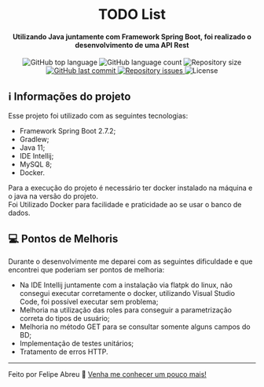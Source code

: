 <h1 align="center">
    TODO List
</h1>

<h4 align="center">
    Utilizando Java juntamente com Framework Spring Boot, foi realizado o desenvolvimento de uma API Rest
</h4>

<p align="center">
    <img alt="GitHub top language" src="https://img.shields.io/github/languages/top/felipe-abreu/todo-list">
    <img alt="GitHub language count" src="https://img.shields.io/github/languages/count/felipe-abreu/todo-list">
    <img alt="Repository size" src="https://img.shields.io/github/repo-size/Felipe-Abreu/todo-list">
    <a href="https://github.com/Felipe-Abreu/todo-list/commits/master">
        <img alt="GitHub last commit" src="https://img.shields.io/github/last-commit/felipe-abreu/todo-list">
    </a>
    <a href="https://github.com/Felipe-Abreu/todo-list/issues">
        <img alt="Repository issues" src="https://img.shields.io/github/issues/Felipe-Abreu/todo-list">
    </a>
    <img alt="License" src="https://img.shields.io/badge/license-MIT-yellowgreen">
</p>

## :information_source: Informações do projeto

Esse projeto foi utilizado com as seguintes tecnologias:

- Framework Spring Boot 2.7.2;
- Gradlew;
- Java 11;
- IDE Intellij;
- MySQL 8;
- Docker.

Para a execução do projeto é necessário ter docker instalado na máquina e o java na versão do projeto.
</br>
Foi Utilizado Docker para facilidade e praticidade ao se usar o banco de dados.
<br>

## :computer: Pontos de Melhoris

Durante o desenvolvimente me deparei com as seguintes dificuldade e que encontrei que poderiam ser pontos de melhoria:

- Na IDE Intellij juntamente com a instalação via flatpk do linux, não consegui executar corretamente o docker, utilizando Visual Studio Code, foi possível executar sem problema;
- Melhoria na utilização das roles para conseguir a parametrização correta do tipos de usuário;
- Melhoria no método GET para se consultar somente alguns campos do BD;
- Implementação de testes unitários;
- Tratamento de erros HTTP.

---
Feito por Felipe Abreu :wave: [Venha me conhecer um pouco mais!](https://www.linkedin.com/in/felipe-abreu)
